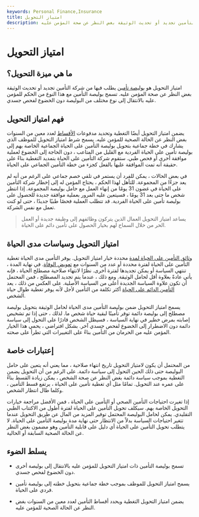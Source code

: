 ```yaml
---
keywords: Personal Finance,Insurance
title: امتياز التحويل
description: امتياز التحويل هو بوليصة تأمين يطلب فيها من شركة التأمين تجديد أو تحديث الوثيقة بغض النظر عن صحة المؤمن عليه.
---
```


# امتياز التحويل
## ما هي ميزة التحويل؟

امتياز التحويل هو [بوليصة تأمين](/insurance) يطلب فيها من شركة التأمين تجديد أو تحديث الوثيقة بغض النظر عن صحة المؤمن عليه. تسمح بوليصة التأمين مع هذا النوع من الحكم للمؤمن عليه بالانتقال إلى نوع مختلف من البوليصة دون الخضوع لفحص جسدي.

## فهم امتياز التحويل

يضمن امتياز التحويل أيضًا التغطية وتحديد مدفوعات [الأقساط](/premium) لعدد معين من السنوات بغض النظر عن الحالة الصحية للمؤمن عليه. يسمح شرط امتياز التحويل للموظف الذي يشارك في خطة جماعية بتحويل بوليصة التأمين على الحياة الجماعية الخاصة بهم إلى بوليصة تأمين على الحياة الفردية مع القليل من المتاعب ، دون الحاجة إلى الخضوع لعملية موافقة أخرى أو فحص طبي. ستقوم شركة التأمين على الحياة بتمديد التغطية بناءً على حقيقة أنه تمت الموافقة عليها بالفعل كجزء من خطة التأمين الجماعي على الحياة.

في بعض الحالات ، يمكن للفرد أن يستمر في تلقي خصم جماعي على الرغم من أنه لم يعد جزءًا من المجموعة. للتأهل لهذا الحكم ، يحتاج المؤمن له إلى إخطار شركة التأمين على الحياة في غضون 31 يومًا من إنهاء العمل مع حامل بوليصة المجموعة. إذا انتظر شخص ما حتى بعد 31 يومًا ، فسيتعين عليه المرور بعملية موافقة جديدة للحصول على بوليصة تأمين على الحياة الفردية. قد تتطلب العملية فحصًا طبيًا جديدًا ، حتى لو كنت تعمل مع نفس الشركة.

> يساعد امتياز التحويل العمال الذين يتركون وظائفهم إلى وظيفة جديدة أو العمل الحر من خلال السماح لهم بخيار الحصول على تأمين دائم على الحياة.

>

## امتياز التحويل وسياسات مدى الحياة

[وثائق التأمين على الحياة لمدة](/termlife) محددة خيار امتياز التحويل. يوفر التأمين مدى الحياة تغطية التأمين على الحياة لفترة محددة أو عدد من السنوات مع [تعويض الوفاة](/deathbenefit). في نهاية المدة ، تنتهي السياسة أو يمكن تجديدها لفترة أخرى. نظرًا لانتهاء صلاحية مصطلح الحياة ، فإنه يأتي عادةً بعلاوة أقل لحامل الوثيقة. ومع ذلك ، عندما يتم تجديد المصطلح ، فمن المحتمل أن تكون علاوة السياسة الجديدة أعلى من السياسة الأصلية. على العكس من ذلك ، يعد [التأمين الدائم على الحياة](/permanentlife) أكثر تكلفة من التأمين لأجل لأنه يوفر تغطية طوال حياة الشخص.

يسمح امتياز التحويل ضمن بوليصة التأمين مدى الحياة لحامل الوثيقة بتحويل بوليصة مصطلح إلى بوليصة دائمة توفر تأمينًا لبقية حياة شخص ما. لذلك ، حتى إذا تم تشخيص إصابته بمرض خطير في نهاية السياسة ، فسيظل الشخص قادرًا على التحول إلى سياسة دائمة دون الاضطرار إلى الخضوع لفحص جسدي آخر. بشكل افتراضي ، يحمي هذا الخيار المؤمن عليه من الحرمان من التأمين بناءً على التغييرات التي تطرأ على صحته.

## إعتبارات خاصة

من المحتمل أن يكون لامتياز التحويل تاريخ انتهاء صلاحية ، مما يعني أنه يتعين على حامل البوليصة حتى ذلك الحين التحول إلى سياسة دائمة. على الرغم من أن التحويل يضمن التغطية بموجب سياسة دائمة بغض النظر عن صحة الشخص ، يمكن زيادة القسط بناءً على عمره عند التحويل. تمامًا مثل أي تغطية تأمين على الحياة ، يرتفع قسط التأمين ، وكلما طال انتظار الشخص.

إذا تغيرت احتياجات التأمين الصحي أو التأمين على الحياة ، فمن الأفضل مراجعة خيارات التحويل الخاصة بهم. سيكلف تحويل التأمين على الحياة لفترة أطول من الاكتتاب الطبي التقليدي. يمكن لحامل البوليصة المحتمل توفير المزيد من المال عن طريق التحويل عندما تتغير احتياجات السياسة بدلاً من الانتظار حتى نهاية مدة بوليصة التأمين على الحياة. لا يتطلب تحويل التأمين على الحياة أي دليل على قابلية التأمين وهو مضمون بغض النظر عن الحالة الصحية السابقة أو الحالية.

## يسلط الضوء

- تسمح بوليصة التأمين ذات امتياز التحويل للمؤمن عليه بالانتقال إلى بوليصة أخرى دون الخضوع لفحص جسدي.

- يسمح امتياز التحويل للموظف بموجب خطة جماعية بتحويل خطته إلى بوليصة تأمين فردي على الحياة.

- يضمن امتياز التحويل التغطية ويحدد أقساط التأمين لعدد معين من السنوات بغض النظر عن الحالة الصحية للمؤمن عليه.

